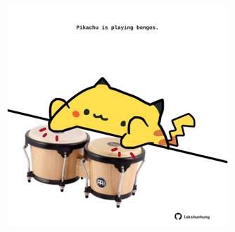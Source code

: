 <!-- built at 20/02/2022, 19:01:11 UTC -->
<p align="center">
  <img width="500" height="500" src="./ReadmeImage.svg">
</p>
